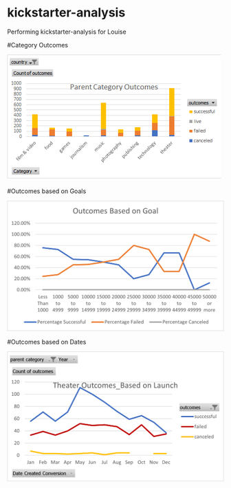 # kickstarter-analysis
Performing kickstarter-analysis for Louise 

#Category Outcomes

![Parent](Parent%20Category%20Outcomes.png)

#Outcomes based on Goals

![goals](Outcomes_vs_Goals.png)

#Outcomes based on Dates

![Date](Theater_Outcomes_vs_Launch.png)

